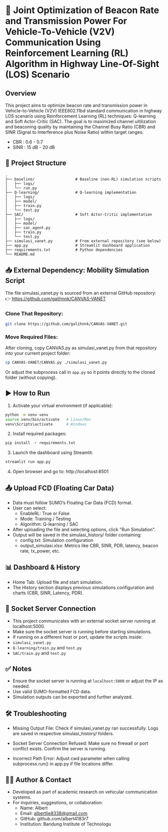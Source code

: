 # 🚗 Joint Optimization of Beacon Rate and Transmission Power For Vehicle-To-Vehicle (V2V) Communication Using Reinforcement Learning (RL) Algorithm in Highway Line-Of-Sight (LOS) Scenario

## Overview
This project aims to optimize beacon rate and transmission power in Vehicle-to-Vehicle (V2V) IEEE802.11bd standard communication in  highway LOS scenario using Reinforcement Learning (RL) techniques: Q-learning and Soft Actor-Critic (SAC). The goal is to maximized channel uitilization and beaconing quality by maintaining the Channel Busy Ratio (CBR) and SINR (Signal to Interference plus Noise Ratio) within target ranges:
- CBR : 0.6 - 0.7
- SINR : 15 dB - 20 dB

## 📁 Project Structure
```
.
├── baseline/                  # Baseline (non-RL) simulation scripts
│   ├── logs/
│   └── run.py
├── Q-learning/                # Q-learning implementation
│   ├── logs/
│   ├── model/
│   ├── train.py
│   └── test.py
├── SAC/                       # Soft Actor-Critic implementation
│   ├── logs/
│   ├── model/
│   ├── sac_agent.py
│   ├── train.py
│   └── test.py
├── simulasi_vanet.py          # From external repository (see below)
├── app.py                     # Streamlit dashboard application
├── requirements.txt           # Python dependencies
└── README.md              
```

## 📥 External Dependency: Mobility Simulation Script
The file simulasi_vanet.py is sourced from an external GitHub repository:<br>
👉 https://github.com/galihnnk/CANVAS-VANET

### Clone That Repository:
```bash 
git clone https://github.com/galihnnk/CANVAS-VANET.git
```

### Move Required Files:
After cloning, copy CANVAS.py as simulasi_vanet.py from that repository into your current project folder:
```bash 
cp CANVAS-VANET/CANVAS.py ./simulasi_vanet.py
```
Or adjust the subprocess call in ```app.py``` so it points directly to the cloned folder (without copying).


## ▶️ How to Run
1. Activate your virtual environment (if applicable):
```bash
python -m venv venv
source venv/bin/activate   # Linux/Mac
venv\Scripts\activate      # Windows
```

2. Install required packages:
```bash
pip install -r requirements.txt
```

3. Launch the dashboard using Streamlit:
```bash
streamlit run app.py
```

4. Open browser and go to: http://localhost:8501

## 📤 Upload FCD (Floating Car Data)
- Data must follow SUMO’s Floating Car Data (FCD) format.
- User can select:
  - EnableRL: True or False
  - Mode: Training / Testing
  - Algorithm: Q-learning / SAC
- After uploading the file and selecting options, click "Run Simulation".
- Output will be saved in the simulasi_history/ folder containing:
   - config.txt: Simulation configuration
   - output_simulasi.xlsx: Metrics like CBR, SINR, PDR, latency, beacon rate, tx_power, etc.

## 📊 Dashboard & History
- Home Tab: Upload file and start simulation.
- The History section displays previous simulations configuration and charts (CBR, SINR, Latency, PDR).

## 🔌 Socket Server Connection
- This project communicates with an external socket server running at localhost:5000.
- Make sure the socket server is running before starting simulations.
- If running on a different host or port, update the scripts inside:
- ```simulasi_vanet.py```
- ```Q-learning/train.py``` and ```test.py```
- ```SAC/train.py``` and ```test.py```

## ✅ Notes
- Ensure the socket server is running at ```localhost:5000``` or adjust the IP as needed.
- Use valid SUMO-formatted FCD data.
- Simulation outputs can be exported and further analyzed.

## 🛠️ Troubleshooting
- Missing Output File:
Check if simulasi_vanet.py ran successfully. Logs are saved in respective simulasi_history/ folders.

- Socket Server Connection Refused:
Make sure no firewall or port conflict exists. Confirm the server is running.

- Incorrect Path Error:
Adjust cwd parameter when calling subprocess.run() in app.py if file locations differ.

## 👨‍💻 Author & Contact
- Developed as part of academic research on vehicular communication systems.
- For inquiries, suggestions, or collaboration:
   - Name: Albert
   - Email: albertlie8338@gmail.com
   - GitHub: github.com/albert4183r7
   - Institution: Bandung Institute of Technologu